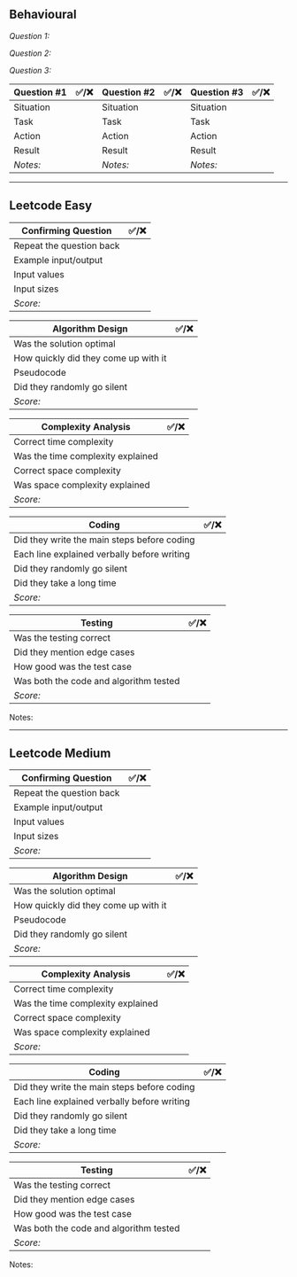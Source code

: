 ## Behavioural

*Question 1:* 

*Question 2:*

*Question 3:*

| **Question #1** | ✅/❌ | **Question #2** | ✅/❌ | **Question #3** | ✅/❌ |
| --------------- | --- | --------------- | --- | --------------- | --- |
| Situation       |     | Situation       |     | Situation       |     |
| Task            |     | Task            |     | Task            |     |
| Action          |     | Action          |     | Action          |     |
| Result          |     | Result          |     | Result          |     |
| *Notes:*        |     | *Notes:*        |     | *Notes:*        |     |


---
## Leetcode Easy

| Confirming Question      | ✅/❌ |
| ------------------------ | --- |
| Repeat the question back |     |
| Example input/output     |     |
| Input values             |     |
| Input sizes              |     |
| *Score:*                 |     |

| Algorithm Design                     | ✅/❌ |
| ------------------------------------ | --- |
| Was the solution optimal             |     |
| How quickly did they come up with it |     |
| Pseudocode                           |     |
| Did they randomly go silent          |     |
| *Score:*                             |     |

| Complexity Analysis               | ✅/❌ |
| --------------------------------- | --- |
| Correct time complexity           |     |
| Was the time complexity explained |     |
| Correct space complexity          |     |
| Was space complexity explained    |     |
| *Score:*                          |     |

| Coding                                      | ✅/❌ |
| ------------------------------------------- | --- |
| Did they write the main steps before coding |     |
| Each line explained verbally before writing |     |
| Did they randomly go silent                 |     |
| Did they take a long time                   |     |
| *Score:*                                    |     |

| Testing                                | ✅/❌ |
| -------------------------------------- | --- |
| Was the testing correct                |     |
| Did they mention edge cases            |     |
| How good was the test case             |     |
| Was both the code and algorithm tested |     |
| *Score:*                               |     |

Notes:


---
## Leetcode Medium


| Confirming Question      | ✅/❌ |
| ------------------------ | --- |
| Repeat the question back |     |
| Example input/output     |     |
| Input values             |     |
| Input sizes              |     |
| *Score:*                 |     |

| Algorithm Design                     | ✅/❌ |
| ------------------------------------ | --- |
| Was the solution optimal             |     |
| How quickly did they come up with it |     |
| Pseudocode                           |     |
| Did they randomly go silent          |     |
| *Score:*                             |     |

| Complexity Analysis               | ✅/❌ |
| --------------------------------- | --- |
| Correct time complexity           |     |
| Was the time complexity explained |     |
| Correct space complexity          |     |
| Was space complexity explained    |     |
| *Score:*                          |     |

| Coding                                      | ✅/❌ |
| ------------------------------------------- | --- |
| Did they write the main steps before coding |     |
| Each line explained verbally before writing |     |
| Did they randomly go silent                 |     |
| Did they take a long time                   |     |
| *Score:*                                    |     |

| Testing                                | ✅/❌ |
| -------------------------------------- | --- |
| Was the testing correct                |     |
| Did they mention edge cases            |     |
| How good was the test case             |     |
| Was both the code and algorithm tested |     |
| *Score:*                               |     |

Notes:
